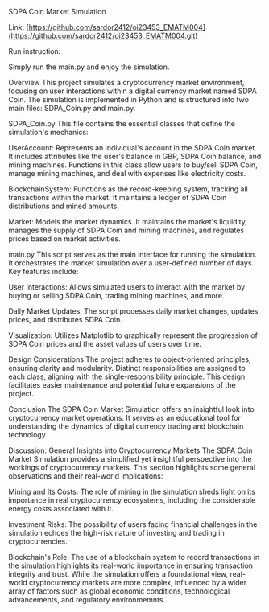 SDPA Coin Market Simulation

Link:
[https://github.com/sardor2412/oi23453_EMATM004](https://github.com/sardor2412/oi23453_EMATM004.git)

Run instruction:

Simply run the main.py and enjoy the simulation. 


Overview
This project simulates a cryptocurrency market environment, focusing on user interactions within a digital currency market named SDPA Coin. The simulation is implemented in Python and is structured into two main files: SDPA_Coin.py and main.py.

SDPA_Coin.py
This file contains the essential classes that define the simulation's mechanics:

UserAccount: Represents an individual's account in the SDPA Coin market. It includes attributes like the user's balance in GBP, SDPA Coin balance, and mining machines. Functions in this class allow users to buy/sell SDPA Coin, manage mining machines, and deal with expenses like electricity costs.

BlockchainSystem: Functions as the record-keeping system, tracking all transactions within the market. It maintains a ledger of SDPA Coin distributions and mined amounts.

Market: Models the market dynamics. It maintains the market's liquidity, manages the supply of SDPA Coin and mining machines, and regulates prices based on market activities.

main.py
This script serves as the main interface for running the simulation. It orchestrates the market simulation over a user-defined number of days. Key features include:

User Interactions: Allows simulated users to interact with the market by buying or selling SDPA Coin, trading mining machines, and more.

Daily Market Updates: The script processes daily market changes, updates prices, and distributes SDPA Coin.

Visualization: Utilizes Matplotlib to graphically represent the progression of SDPA Coin prices and the asset values of users over time.

Design Considerations
The project adheres to object-oriented principles, ensuring clarity and modularity. Distinct responsibilities are assigned to each class, aligning with the single-responsibility principle. This design facilitates easier maintenance and potential future expansions of the project.

Conclusion
The SDPA Coin Market Simulation offers an insightful look into cryptocurrency market operations. It serves as an educational tool for understanding the dynamics of digital currency trading and blockchain technology.


Discussion: General Insights into Cryptocurrency Markets
The SDPA Coin Market Simulation provides a simplified yet insightful perspective into the workings of cryptocurrency markets. This section highlights some general observations and their real-world implications:

Mining and Its Costs: The role of mining in the simulation sheds light on its importance in real cryptocurrency ecosystems, including the considerable energy costs associated with it.

Investment Risks: The possibility of users facing financial challenges in the simulation echoes the high-risk nature of investing and trading in cryptocurrencies.

Blockchain's Role: The use of a blockchain system to record transactions in the simulation highlights its real-world importance in ensuring transaction integrity and trust.
While the simulation offers a foundational view, real-world cryptocurrency markets are more complex, influenced by a wider array of factors such as global economic conditions, technological advancements, and regulatory environmemnts 
